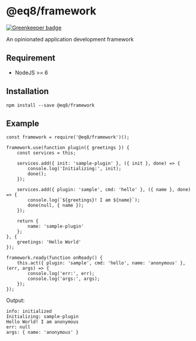 # @eq8/framework

[![Greenkeeper badge](https://badges.greenkeeper.io/eq8/framework.svg)](https://greenkeeper.io/)

An opinionated application development framework

## Requirement

- NodeJS >= 6

## Installation

```
npm install --save @eq8/framework
```

## Example

```
const framework = require('@eq8/framework')();

framework.use(function plugin({ greetings }) {
	const services = this;

	services.add({ init: 'sample-plugin' }, ({ init }, done) => {
		console.log('Initializing:', init);
		done();
	});

	services.add({ plugin: 'sample', cmd: 'hello' }, ({ name }, done) => {
		console.log(`${greetings}! I am ${name}`);
		done(null, { name });
	});

	return {
		name: 'sample-plugin'
	};
}, {
	greetings: 'Hello World'
});

framework.ready(function onReady() {
	this.act({ plugin: 'sample', cmd: 'hello', name: 'anonymous' }, (err, args) => {
		console.log('err:', err);
		console.log('args:', args);
	});
});

```

Output:

```
info: initialized
Initializing: sample-plugin
Hello World! I am anonymous
err: null
args: { name: 'anonymous' }
```
